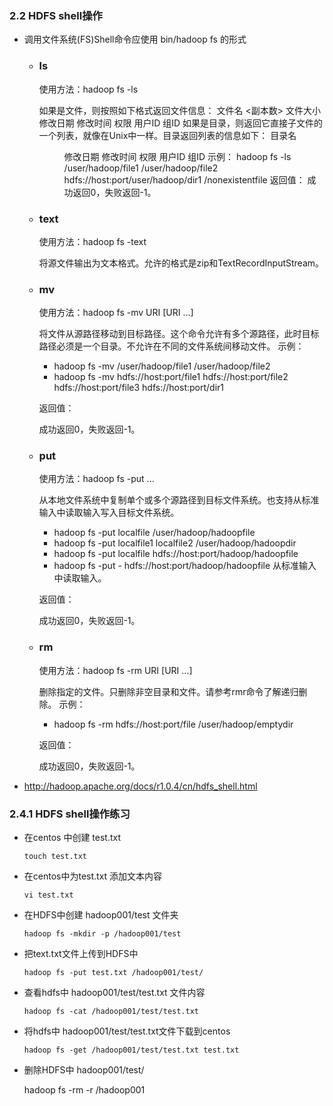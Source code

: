 ### 2.2 HDFS shell操作

- 调用文件系统(FS)Shell命令应使用 bin/hadoop fs <args>的形式

  - ### ls

    使用方法：hadoop fs -ls <args>

    如果是文件，则按照如下格式返回文件信息：
    文件名 <副本数> 文件大小 修改日期 修改时间 权限 用户ID 组ID 
    如果是目录，则返回它直接子文件的一个列表，就像在Unix中一样。目录返回列表的信息如下：
    目录名 <dir> 修改日期 修改时间 权限 用户ID 组ID 
    示例：
    hadoop fs -ls /user/hadoop/file1 /user/hadoop/file2 hdfs://host:port/user/hadoop/dir1 /nonexistentfile 
    返回值：
    成功返回0，失败返回-1。 

  - ### text

    使用方法：hadoop fs -text <src> 

    将源文件输出为文本格式。允许的格式是zip和TextRecordInputStream。

  - ### mv

    使用方法：hadoop fs -mv URI [URI …] <dest>

    将文件从源路径移动到目标路径。这个命令允许有多个源路径，此时目标路径必须是一个目录。不允许在不同的文件系统间移动文件。 
    示例：

    - hadoop fs -mv /user/hadoop/file1 /user/hadoop/file2
    - hadoop fs -mv hdfs://host:port/file1 hdfs://host:port/file2 hdfs://host:port/file3 hdfs://host:port/dir1

    返回值：

    成功返回0，失败返回-1。

  - ### put

    使用方法：hadoop fs -put <localsrc> ... <dst>

    从本地文件系统中复制单个或多个源路径到目标文件系统。也支持从标准输入中读取输入写入目标文件系统。

    - hadoop fs -put localfile /user/hadoop/hadoopfile
    - hadoop fs -put localfile1 localfile2 /user/hadoop/hadoopdir
    - hadoop fs -put localfile hdfs://host:port/hadoop/hadoopfile
    - hadoop fs -put - hdfs://host:port/hadoop/hadoopfile 
      从标准输入中读取输入。

    返回值：

    成功返回0，失败返回-1。

  - ### rm

    使用方法：hadoop fs -rm URI [URI …]

    删除指定的文件。只删除非空目录和文件。请参考rmr命令了解递归删除。
    示例：

    - hadoop fs -rm hdfs://host:port/file /user/hadoop/emptydir

    返回值：

    成功返回0，失败返回-1。

- http://hadoop.apache.org/docs/r1.0.4/cn/hdfs_shell.html

### 2.4.1 HDFS shell操作练习

- 在centos 中创建 test.txt  

  ```shell
  touch test.txt
  ```

- 在centos中为test.txt 添加文本内容

  ```shell
  vi test.txt
  ```

- 在HDFS中创建 hadoop001/test 文件夹

  ``` shell
  hadoop fs -mkdir -p /hadoop001/test
  ```

- 把text.txt文件上传到HDFS中

  ```shell
  hadoop fs -put test.txt /hadoop001/test/
  ```

- 查看hdfs中 hadoop001/test/test.txt 文件内容

  ```shell
  hadoop fs -cat /hadoop001/test/test.txt
  ```

- 将hdfs中 hadoop001/test/test.txt文件下载到centos

   ```shell
   hadoop fs -get /hadoop001/test/test.txt test.txt
   ```

- 删除HDFS中 hadoop001/test/

   hadoop fs -rm -r /hadoop001

